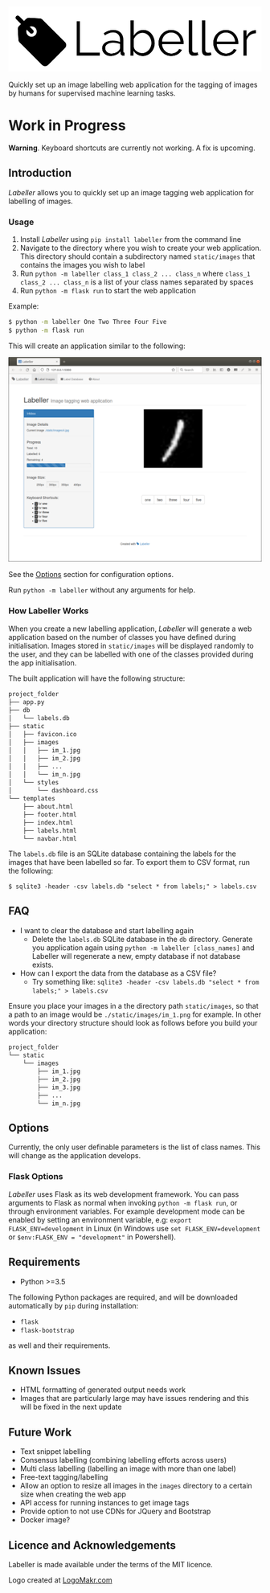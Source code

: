 ![Labeller-Logo](https://github.com/mdbloice/AugmentorFiles/blob/master/Labeller/Labeller-Logo.png)

Quickly set up an image labelling web application for the tagging of images by humans for supervised machine learning tasks.

# Work in Progress
**Warning**. Keyboard shortcuts are currently not working. A fix is upcoming.

## Introduction

*Labeller* allows you to quickly set up an image tagging web application for labelling of images.

### Usage

1. Install _Labeller_ using `pip install labeller` from the command line
2. Navigate to the directory where you wish to create your web application. This directory should contain a subdirectory named `static/images` that contains the images you wish to label
3. Run `python -m labeller class_1 class_2 ... class_n` where `class_1 class_2 ... class_n` is a list of your class names separated by spaces
4. Run `python -m flask run` to start the web application

Example:

```bash
$ python -m labeller One Two Three Four Five
$ python -m flask run
```

This will create an application similar to the following:

![LabellerUI](https://raw.githubusercontent.com/mdbloice/AugmentorFiles/master/Labeller/LabellerUI.png)

See the [Options](#options) section for configuration options.

Run `python -m labeller` without any arguments for help.

### How Labeller Works
When you create a new labelling application, _Labeller_ will generate a web application based on the number of classes you have defined during initialisation. Images stored in `static/images` will be displayed randomly to the user, and they can be labelled with one of the classes provided during the app initialisation.

The built application will have the following structure:

```
project_folder
├── app.py
├── db
│   └── labels.db
├── static
│   ├── favicon.ico
│   ├── images
│   │   ├── im_1.jpg
│   │   ├── im_2.jpg
│   │   ├── ...
│   │   └── im_n.jpg
│   └── styles
│       └── dashboard.css
└── templates
    ├── about.html
    ├── footer.html
    ├── index.html
    ├── labels.html
    └── navbar.html
```

The `labels.db` file is an SQLite database containing the labels for the images that have been labelled so far. To export them to CSV format, run the following:

```
$ sqlite3 -header -csv labels.db "select * from labels;" > labels.csv
```

## FAQ

- I want to clear the database and start labelling again
  - Delete the `labels.db` SQLite database in the `db` directory. Generate you application again using `python -m labeller [class_names]` and Labeller will regenerate a new, empty database if not database exists.
- How can I export the data from the database as a CSV file?
  - Try something like: `sqlite3 -header -csv labels.db "select * from labels;" > labels.csv`

Ensure you place your images in a the directory path `static/images`, so that a path to an image would be `./static/images/im_1.png` for example. In other words your directory structure should look as follows before you build your application:

```
project_folder
└── static
    └── images
        ├── im_1.jpg
        ├── im_2.jpg
        ├── im_3.jpg
        ├── ...
        └── im_n.jpg
```

## Options

Currently, the only user definable parameters is the list of class names. This will change as the application develops.

### Flask Options
_Labeller_ uses Flask as its web development framework. You can pass arguments to Flask as normal when invoking `python -m flask run`, or through environment variables. For example development mode can be enabled by setting an environment variable, e.g: `export FLASK_ENV=development` in Linux (in Windows use `set FLASK_ENV=development` or `$env:FLASK_ENV = "development"` in Powershell).

## Requirements

- Python >=3.5

The following Python packages are required, and will be downloaded automatically by `pip` during installation:

- `flask`
- `flask-bootstrap`

as well and their requirements.

## Known Issues

- HTML formatting of generated output needs work
- Images that are particularly large may have issues rendering and this will be fixed in the next update

## Future Work

- Text snippet labelling
- Consensus labelling (combining labelling efforts across users)
- Multi class labelling (labelling an image with more than one label)
- Free-text tagging/labelling
- Allow an option to resize all images in the `images` directory to a certain size when creating the web app
- API access for running instances to get image tags
- Provide option to not use CDNs for JQuery and Bootstrap
- Docker image?

## Licence and Acknowledgements

Labeller is made available under the terms of the MIT licence.

Logo created at [LogoMakr.com](https://logomakr.com)
